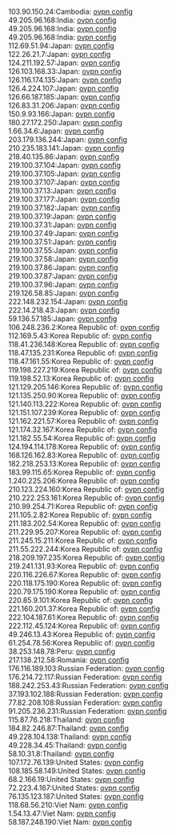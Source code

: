 103.90.150.24:Cambodia: [ovpn config](vpn/103_90_150_24.ovpn)  
49.205.96.168:India: [ovpn config](vpn/49_205_96_168.ovpn)  
49.205.96.168:India: [ovpn config](vpn/49_205_96_168.ovpn)  
49.205.96.168:India: [ovpn config](vpn/49_205_96_168.ovpn)  
112.69.51.94:Japan: [ovpn config](vpn/112_69_51_94.ovpn)  
122.26.21.7:Japan: [ovpn config](vpn/122_26_21_7.ovpn)  
124.211.192.57:Japan: [ovpn config](vpn/124_211_192_57.ovpn)  
126.103.168.33:Japan: [ovpn config](vpn/126_103_168_33.ovpn)  
126.116.174.135:Japan: [ovpn config](vpn/126_116_174_135.ovpn)  
126.4.224.107:Japan: [ovpn config](vpn/126_4_224_107.ovpn)  
126.66.187.185:Japan: [ovpn config](vpn/126_66_187_185.ovpn)  
126.83.31.206:Japan: [ovpn config](vpn/126_83_31_206.ovpn)  
150.9.93.166:Japan: [ovpn config](vpn/150_9_93_166.ovpn)  
180.27.172.250:Japan: [ovpn config](vpn/180_27_172_250.ovpn)  
1.66.34.6:Japan: [ovpn config](vpn/1_66_34_6.ovpn)  
203.179.136.244:Japan: [ovpn config](vpn/203_179_136_244.ovpn)  
210.235.183.141:Japan: [ovpn config](vpn/210_235_183_141.ovpn)  
218.40.135.86:Japan: [ovpn config](vpn/218_40_135_86.ovpn)  
219.100.37.104:Japan: [ovpn config](vpn/219_100_37_104.ovpn)  
219.100.37.105:Japan: [ovpn config](vpn/219_100_37_105.ovpn)  
219.100.37.107:Japan: [ovpn config](vpn/219_100_37_107.ovpn)  
219.100.37.13:Japan: [ovpn config](vpn/219_100_37_13.ovpn)  
219.100.37.177:Japan: [ovpn config](vpn/219_100_37_177.ovpn)  
219.100.37.182:Japan: [ovpn config](vpn/219_100_37_182.ovpn)  
219.100.37.19:Japan: [ovpn config](vpn/219_100_37_19.ovpn)  
219.100.37.31:Japan: [ovpn config](vpn/219_100_37_31.ovpn)  
219.100.37.49:Japan: [ovpn config](vpn/219_100_37_49.ovpn)  
219.100.37.51:Japan: [ovpn config](vpn/219_100_37_51.ovpn)  
219.100.37.55:Japan: [ovpn config](vpn/219_100_37_55.ovpn)  
219.100.37.58:Japan: [ovpn config](vpn/219_100_37_58.ovpn)  
219.100.37.86:Japan: [ovpn config](vpn/219_100_37_86.ovpn)  
219.100.37.87:Japan: [ovpn config](vpn/219_100_37_87.ovpn)  
219.100.37.96:Japan: [ovpn config](vpn/219_100_37_96.ovpn)  
219.126.58.85:Japan: [ovpn config](vpn/219_126_58_85.ovpn)  
222.148.232.154:Japan: [ovpn config](vpn/222_148_232_154.ovpn)  
222.14.218.43:Japan: [ovpn config](vpn/222_14_218_43.ovpn)  
59.136.57.185:Japan: [ovpn config](vpn/59_136_57_185.ovpn)  
106.248.236.2:Korea Republic of: [ovpn config](vpn/106_248_236_2.ovpn)  
112.169.5.43:Korea Republic of: [ovpn config](vpn/112_169_5_43.ovpn)  
118.41.236.148:Korea Republic of: [ovpn config](vpn/118_41_236_148.ovpn)  
118.47.135.231:Korea Republic of: [ovpn config](vpn/118_47_135_231.ovpn)  
118.47.161.55:Korea Republic of: [ovpn config](vpn/118_47_161_55.ovpn)  
119.198.227.219:Korea Republic of: [ovpn config](vpn/119_198_227_219.ovpn)  
119.198.52.13:Korea Republic of: [ovpn config](vpn/119_198_52_13.ovpn)  
121.129.205.146:Korea Republic of: [ovpn config](vpn/121_129_205_146.ovpn)  
121.135.250.90:Korea Republic of: [ovpn config](vpn/121_135_250_90.ovpn)  
121.140.113.222:Korea Republic of: [ovpn config](vpn/121_140_113_222.ovpn)  
121.151.107.239:Korea Republic of: [ovpn config](vpn/121_151_107_239.ovpn)  
121.162.221.57:Korea Republic of: [ovpn config](vpn/121_162_221_57.ovpn)  
121.174.32.167:Korea Republic of: [ovpn config](vpn/121_174_32_167.ovpn)  
121.182.55.54:Korea Republic of: [ovpn config](vpn/121_182_55_54.ovpn)  
124.194.114.178:Korea Republic of: [ovpn config](vpn/124_194_114_178.ovpn)  
168.126.162.83:Korea Republic of: [ovpn config](vpn/168_126_162_83.ovpn)  
182.218.253.13:Korea Republic of: [ovpn config](vpn/182_218_253_13.ovpn)  
183.99.115.65:Korea Republic of: [ovpn config](vpn/183_99_115_65.ovpn)  
1.240.225.206:Korea Republic of: [ovpn config](vpn/1_240_225_206.ovpn)  
210.123.224.160:Korea Republic of: [ovpn config](vpn/210_123_224_160.ovpn)  
210.222.253.161:Korea Republic of: [ovpn config](vpn/210_222_253_161.ovpn)  
210.99.254.71:Korea Republic of: [ovpn config](vpn/210_99_254_71.ovpn)  
211.105.2.82:Korea Republic of: [ovpn config](vpn/211_105_2_82.ovpn)  
211.183.202.54:Korea Republic of: [ovpn config](vpn/211_183_202_54.ovpn)  
211.229.95.207:Korea Republic of: [ovpn config](vpn/211_229_95_207.ovpn)  
211.245.15.211:Korea Republic of: [ovpn config](vpn/211_245_15_211.ovpn)  
211.55.222.244:Korea Republic of: [ovpn config](vpn/211_55_222_244.ovpn)  
218.209.197.235:Korea Republic of: [ovpn config](vpn/218_209_197_235.ovpn)  
219.241.131.93:Korea Republic of: [ovpn config](vpn/219_241_131_93.ovpn)  
220.116.226.67:Korea Republic of: [ovpn config](vpn/220_116_226_67.ovpn)  
220.118.175.190:Korea Republic of: [ovpn config](vpn/220_118_175_190.ovpn)  
220.79.175.190:Korea Republic of: [ovpn config](vpn/220_79_175_190.ovpn)  
220.85.9.101:Korea Republic of: [ovpn config](vpn/220_85_9_101.ovpn)  
221.160.201.37:Korea Republic of: [ovpn config](vpn/221_160_201_37.ovpn)  
222.104.187.61:Korea Republic of: [ovpn config](vpn/222_104_187_61.ovpn)  
222.112.45.124:Korea Republic of: [ovpn config](vpn/222_112_45_124.ovpn)  
49.246.13.43:Korea Republic of: [ovpn config](vpn/49_246_13_43.ovpn)  
61.254.78.56:Korea Republic of: [ovpn config](vpn/61_254_78_56.ovpn)  
38.253.148.78:Peru: [ovpn config](vpn/38_253_148_78.ovpn)  
217.138.212.58:Romania: [ovpn config](vpn/217_138_212_58.ovpn)  
176.116.189.103:Russian Federation: [ovpn config](vpn/176_116_189_103.ovpn)  
176.214.72.117:Russian Federation: [ovpn config](vpn/176_214_72_117.ovpn)  
188.242.253.43:Russian Federation: [ovpn config](vpn/188_242_253_43.ovpn)  
37.193.102.188:Russian Federation: [ovpn config](vpn/37_193_102_188.ovpn)  
77.82.208.108:Russian Federation: [ovpn config](vpn/77_82_208_108.ovpn)  
91.205.236.231:Russian Federation: [ovpn config](vpn/91_205_236_231.ovpn)  
115.87.76.218:Thailand: [ovpn config](vpn/115_87_76_218.ovpn)  
184.82.246.87:Thailand: [ovpn config](vpn/184_82_246_87.ovpn)  
49.228.104.138:Thailand: [ovpn config](vpn/49_228_104_138.ovpn)  
49.228.34.45:Thailand: [ovpn config](vpn/49_228_34_45.ovpn)  
58.10.31.8:Thailand: [ovpn config](vpn/58_10_31_8.ovpn)  
107.172.76.139:United States: [ovpn config](vpn/107_172_76_139.ovpn)  
108.185.58.149:United States: [ovpn config](vpn/108_185_58_149.ovpn)  
68.2.166.19:United States: [ovpn config](vpn/68_2_166_19.ovpn)  
72.223.4.167:United States: [ovpn config](vpn/72_223_4_167.ovpn)  
76.135.123.187:United States: [ovpn config](vpn/76_135_123_187.ovpn)  
118.68.56.210:Viet Nam: [ovpn config](vpn/118_68_56_210.ovpn)  
1.54.13.47:Viet Nam: [ovpn config](vpn/1_54_13_47.ovpn)  
58.187.248.190:Viet Nam: [ovpn config](vpn/58_187_248_190.ovpn)  
